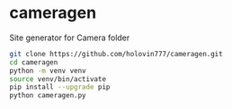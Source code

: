# cameragen
Site generator for Camera folder
```bash
git clone https://github.com/holovin777/cameragen.git
cd cameragen
python -m venv venv
source venv/bin/activate
pip install --upgrade pip
python cameragen.py
```
